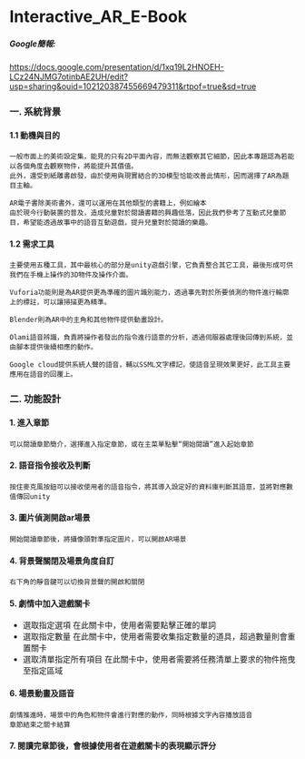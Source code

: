 # Interactive_AR_E-Book
##### Google簡報: 
https://docs.google.com/presentation/d/1xq19L2HNOEH-LCz24NJMG7otinbAE2UH/edit?usp=sharing&ouid=102120387455669479311&rtpof=true&sd=true

### 一. 系統背景
#### 1.1 動機與目的
    一般市面上的美術設定集，能見的只有2D平面內容，而無法觀察其它細節，因此本專題認為若能以各個角度去觀察物件，將能提升其價值。
    此外，還受到紙雕書啟發，由於使用與現實結合的3D模型恰能改善此情形，因而選擇了AR為題目主軸。
    
    AR電子書除美術書外，還可以運用在其他類型的書籍上，例如繪本
    由於現今行動裝置的普及，造成兒童對於閱讀書籍的興趣低落，因此我們參考了互動式兒童節目，希望能透過故事中的語音互動遊戲，提升兒童對於閱讀的樂趣。
#### 1.2 需求工具
    主要使用五種工具，其中最核心的部分是unity遊戲引擎，它負責整合其它工具，最後形成可供我們在手機上操作的3D物件及操作介面。

    Vuforia功能則是為AR提供更為準確的圖片識別能力，透過事先對於所要偵測的物件進行輪廓上的標註，可以讓掃描更為精準。

    Blender則為AR中的主角和其他物件提供動畫設計。

    Olami語音辨識，負責將操作者發出的指令進行語意的分析，透過伺服器處理後回傳到系統，並由腳本提供後續相應的動作。

    Google cloud提供系統人聲的語音，輔以SSML文字標記，使語音呈現效果更好，此工具主要應用在語音的回覆上。

### 二. 功能設計
#### 1. 進入章節
    可以閱讀章節簡介，選擇進入指定章節，或在主菜單點擊“開始閱讀”進入起始章節
#### 2. 語音指令接收及判斷
    按住麥克風按鈕可以接收使用者的語音指令，將其導入設定好的資料庫判斷其語意，並將對應數值傳回unity
#### 3. 圖片偵測開啟ar場景
    開始閱讀章節後，將攝像頭對準指定圖片，可以開啟AR場景
#### 4. 背景聲關閉及場景角度自訂
    右下角的靜音鍵可以切換背景聲的開啟和關閉
#### 5. 劇情中加入遊戲關卡
- 選取指定選項
    在此關卡中，使用者需要點擊正確的單詞
- 選取指定數量
    在此關卡中，使用者需要收集指定數量的道具，超過數量則會重置關卡
- 選取清單指定所有項目
    在此關卡中，使用者需要將任務清單上要求的物件拖曳至指定區域
#### 6. 場景動畫及語音
    劇情推進時，場景中的角色和物件會進行對應的動作，同時根據文字內容播放語音
    章節結束之關卡結算
#### 7. 閱讀完章節後，會根據使用者在遊戲關卡的表現顯示評分
